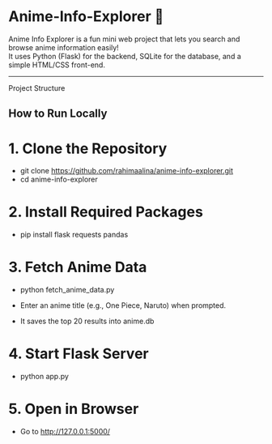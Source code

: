 # Anime-Info-Explorer 🎌

Anime Info Explorer is a fun mini web project that lets you search and browse anime information easily!  
It uses Python (Flask) for the backend, SQLite for the database, and a simple HTML/CSS front-end.

---

Project Structure

## How to Run Locally

# 1. Clone the Repository

- git clone https://github.com/rahimaalina/anime-info-explorer.git  
- cd anime-info-explorer

# 2. Install Required Packages

- pip install flask requests pandas

# 3. Fetch Anime Data

- python fetch_anime_data.py

- Enter an anime title (e.g., One Piece, Naruto) when prompted.

- It saves the top 20 results into anime.db

# 4. Start Flask Server

- python app.py

# 5. Open in Browser

- Go to http://127.0.0.1:5000/




